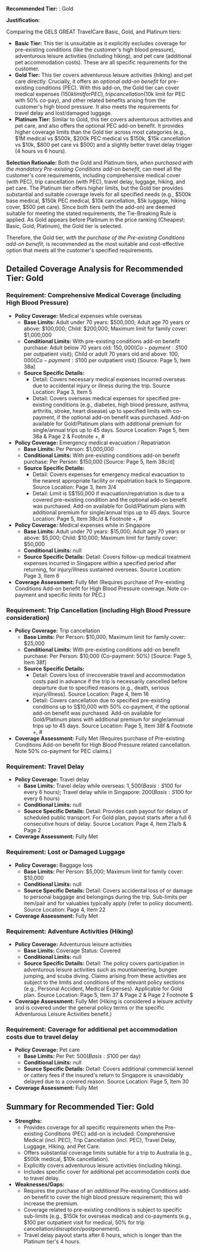 **Recommended Tier:** : Gold

**Justification:**

Comparing the GELS GREAT TravelCare Basic, Gold, and Platinum tiers:

*   **Basic Tier:** This tier is unsuitable as it explicitly excludes coverage for pre-existing conditions (like the customer's high blood pressure), adventurous leisure activities (including hiking), and pet care (additional pet accommodation costs). These are all specific requirements for the customer.
*   **Gold Tier:** This tier covers adventurous leisure activities (hiking) and pet care directly. Crucially, it offers an *optional add-on benefit* for pre-existing conditions (PEC). With this add-on, the Gold tier can cover medical expenses ($150k limit for PEC), trip cancellation ($10k limit for PEC with 50% co-pay), and other related benefits arising from the customer's high blood pressure. It also meets the requirements for travel delay and lost/damaged luggage.
*   **Platinum Tier:** Similar to Gold, this tier covers adventurous activities and pet care, and also offers the optional PEC add-on benefit. It provides higher coverage limits than the Gold tier across most categories (e.g., $1M medical vs $500k, $200k PEC medical vs $150k, $15k cancellation vs $10k, $800 pet care vs $500) and a slightly better travel delay trigger (4 hours vs 6 hours).

**Selection Rationale:** Both the Gold and Platinum tiers, *when purchased with the mandatory Pre-existing Conditions add-on benefit*, can meet all the customer's core requirements, including comprehensive medical cover (with PEC), trip cancellation (with PEC), travel delay, luggage, hiking, and pet care. The Platinum tier offers higher limits, but the Gold tier provides substantial and suitable coverage levels for all specified needs (e.g., $500k base medical, $150k PEC medical, $10k cancellation, $5k luggage, hiking cover, $500 pet care). Since both tiers (with the add-on) are deemed suitable for meeting the stated requirements, the Tie-Breaking Rule is applied. As Gold appears before Platinum in the price ranking (Cheapest: Basic, Gold, Platinum), the Gold tier is selected.

Therefore, the Gold tier, *with the purchase of the Pre-existing Conditions add-on benefit*, is recommended as the most suitable and cost-effective option that meets all the customer's specified requirements.

## Detailed Coverage Analysis for Recommended Tier: Gold

### Requirement: Comprehensive Medical Coverage (including High Blood Pressure)

*   **Policy Coverage:** Medical expenses while overseas
    *   **Base Limits:** Adult under 70 years: $500,000; Adult age 70 years or above: $100,000; Child: $200,000; Maximum limit for family cover: $1,000,000
    *   **Conditional Limits:** With pre-existing conditions add-on benefit purchase: Adult below 70 years old: $150,000 (Co-payment: S$100 per outpatient visit); Child or adult 70 years old and above: $100,000 (Co-payment: S$100 per outpatient visit) [Source: Page 5, Item 38a]
    *   **Source Specific Details:**
        *   Detail: Covers necessary medical expenses incurred overseas due to accidental injury or illness during the trip. Source Location: Page 3, Item 5
        *   Detail: Covers overseas medical expenses for specified pre-existing conditions (e.g., diabetes, high blood pressure, asthma, arthritis, stroke, heart disease) up to specified limits with co-payment, if the optional add-on benefit was purchased. Add-on available for Gold/Platinum plans with additional premium for single/annual trips up to 45 days. Source Location: Page 5, Item 38a & Page 2 & Footnote +, #
*   **Policy Coverage:** Emergency medical evacuation / Repatriation
    *   **Base Limits:** Per Person: $1,000,000
    *   **Conditional Limits:** With pre-existing conditions add-on benefit purchase: Per Person: $150,000 [Source: Page 5, Item 38c/d]
    *   **Source Specific Details:**
        *   Detail: Covers expenses for emergency medical evacuation to the nearest appropriate facility or repatriation back to Singapore. Source Location: Page 3, Item 3/4
        *   Detail: Limit is S$150,000 if evacuation/repatriation is due to a covered pre-existing condition and the optional add-on benefit was purchased. Add-on available for Gold/Platinum plans with additional premium for single/annual trips up to 45 days. Source Location: Page 5, Item 38c/d & Footnote +, #
*   **Policy Coverage:** Medical expenses while in Singapore
    *   **Base Limits:** Adult under 70 years: $15,000; Adult age 70 years or above: $5,000; Child: $10,000; Maximum limit for family cover: $50,000
    *   **Conditional Limits:** null
    *   **Source Specific Details:** Detail: Covers follow-up medical treatment expenses incurred in Singapore within a specified period after returning, for injury/illness sustained overseas. Source Location: Page 3, Item 6
*   **Coverage Assessment:** Fully Met (Requires purchase of Pre-existing Conditions Add-on benefit for High Blood Pressure coverage. Note co-payment and specific limits for PEC.)

### Requirement: Trip Cancellation (including High Blood Pressure consideration)

*   **Policy Coverage:** Trip cancellation
    *   **Base Limits:** Per Person: $10,000; Maximum limit for family cover: $25,000
    *   **Conditional Limits:** With pre-existing conditions add-on benefit purchase: Per Person: $10,000 (Co-payment: 50%) [Source: Page 5, Item 38f]
    *   **Source Specific Details:**
        *   Detail: Covers loss of irrecoverable travel and accommodation costs paid in advance if the trip is necessarily cancelled before departure due to specified reasons (e.g., death, serious injury/illness). Source Location: Page 4, Item 16
        *   Detail: Covers cancellation due to specified pre-existing conditions up to S$10,000 with 50% co-payment, if the optional add-on benefit was purchased. Add-on available for Gold/Platinum plans with additional premium for single/annual trips up to 45 days. Source Location: Page 5, Item 38f & Footnote +, #
*   **Coverage Assessment:** Fully Met (Requires purchase of Pre-existing Conditions Add-on benefit for High Blood Pressure related cancellation. Note 50% co-payment for PEC claims.)

### Requirement: Travel Delay

*   **Policy Coverage:** Travel delay
    *   **Base Limits:** Travel delay while overseas: $1,500 (Basis: S$100 for every 6 hours); Travel delay while in Singapore: $200 (Basis: S$100 for every 6 hours)
    *   **Conditional Limits:** null
    *   **Source Specific Details:** Detail: Provides cash payout for delays of scheduled public transport. For Gold plan, payout starts after a full 6 consecutive hours of delay. Source Location: Page 4, Item 21a/b & Page 2
*   **Coverage Assessment:** Fully Met

### Requirement: Lost or Damaged Luggage

*   **Policy Coverage:** Baggage loss
    *   **Base Limits:** Per Person: $5,000; Maximum limit for family cover: $10,000
    *   **Conditional Limits:** null
    *   **Source Specific Details:** Detail: Covers accidental loss of or damage to personal baggage and belongings during the trip. Sub-limits per item/pair and for valuables typically apply (refer to policy document). Source Location: Page 4, Item 22
*   **Coverage Assessment:** Fully Met

### Requirement: Adventure Activities (Hiking)

*   **Policy Coverage:** Adventurous leisure activities
    *   **Base Limits:** Coverage Status: Covered
    *   **Conditional Limits:** null
    *   **Source Specific Details:** Detail: The policy covers participation in adventurous leisure activities such as mountaineering, bungee jumping, and scuba diving. Claims arising from these activities are subject to the limits and conditions of the relevant policy sections (e.g., Personal Accident, Medical Expenses). Applicable for Gold plan. Source Location: Page 5, Item 37 & Page 2 & Page 2 Footnote $
*   **Coverage Assessment:** Fully Met (Hiking is considered a leisure activity and is covered under the general policy terms or the specific Adventurous Leisure Activities benefit.)

### Requirement: Coverage for additional pet accommodation costs due to travel delay

*   **Policy Coverage:** Pet care
    *   **Base Limits:** Per Pet: $500 (Basis: S$100 per day)
    *   **Conditional Limits:** null
    *   **Source Specific Details:** Detail: Covers additional commercial kennel or cattery fees if the insured's return to Singapore is unavoidably delayed due to a covered reason. Source Location: Page 5, Item 30
*   **Coverage Assessment:** Fully Met

## Summary for Recommended Tier: Gold

*   **Strengths:**
    *   Provides coverage for all specific requirements when the Pre-existing Conditions (PEC) add-on is included: Comprehensive Medical (incl. PEC), Trip Cancellation (incl. PEC), Travel Delay, Luggage, Hiking, and Pet Care.
    *   Offers substantial coverage limits suitable for a trip to Australia (e.g., $500k medical, $10k cancellation).
    *   Explicitly covers adventurous leisure activities (including hiking).
    *   Includes specific cover for additional pet accommodation costs due to travel delay.
*   **Weaknesses/Gaps:**
    *   Requires the purchase of an *additional* Pre-existing Conditions add-on benefit to cover the high blood pressure requirement; this will increase the premium.
    *   Coverage related to pre-existing conditions is subject to specific sub-limits (e.g., $150k for overseas medical) and co-payments (e.g., $100 per outpatient visit for medical, 50% for trip cancellation/disruption/postponement).
    *   Travel delay payout starts after 6 hours, which is longer than the Platinum tier's 4 hours.
